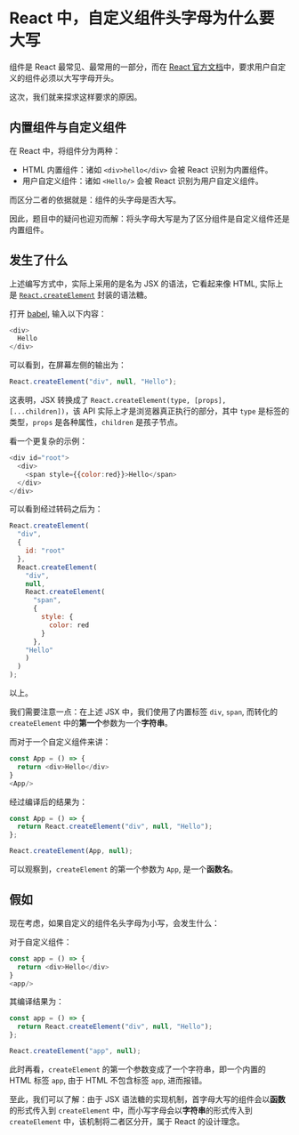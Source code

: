 # React 中，自定义组件头字母为什么要大写

组件是 React 最常见、最常用的一部分，而在 [React 官方文档](https://reactjs.bootcss.com/docs/jsx-in-depth.html#user-defined-components-must-be-capitalized)中，要求用户自定义的组件必须以大写字母开头。

这次，我们就来探求这样要求的原因。

## 内置组件与自定义组件

在 React 中，将组件分为两种：

- HTML 内置组件：诸如 `<div>hello</div>` 会被 React 识别为内置组件。
- 用户自定义组件：诸如 `<Hello/>` 会被 React 识别为用户自定义组件。

而区分二者的依据就是：组件的头字母是否大写。

因此，题目中的疑问也迎刃而解：将头字母大写是为了区分组件是自定义组件还是内置组件。

## 发生了什么

上述编写方式中，实际上采用的是名为 JSX 的语法，它看起来像 HTML, 实际上是 [`React.createElement`](https://zh-hans.reactjs.org/docs/react-api.html#createelement) 封装的语法糖。

打开 [babel](https://babeljs.io/repl/#?browsers=defaults%2C%20not%20ie%2011%2C%20not%20ie_mob%2011&build=&builtIns=false&spec=false&loose=false&code_lz=GYVwdgxgLglg9mABACwKYBt1wBQEpEDeAUIogE6pQhlIA8AJjAG4B8AEhlogO5xnr0AhLQD0jVgG4iAXyJA&debug=false&forceAllTransforms=false&shippedProposals=false&circleciRepo=&evaluate=false&fileSize=false&timeTravel=false&sourceType=module&lineWrap=true&presets=react&prettier=false&targets=&version=7.12.3&externalPlugins=), 输入以下内容：

```javascript
<div>
  Hello
</div>
```

可以看到，在屏幕左侧的输出为：

```javascript
React.createElement("div", null, "Hello");
```

这表明，JSX 转换成了 `React.createElement(type, [props], [...children])`，该 API 实际上才是浏览器真正执行的部分，其中 `type` 是标签的类型，`props` 是各种属性，`children` 是孩子节点。

看一个更复杂的示例：

```javascript
<div id="root">
  <div>
    <span style={{color:red}}>Hello</span>
  </div>
</div>
```

可以看到经过转码之后为：

```javascript
React.createElement(
  "div",
  {
    id: "root"
  },
  React.createElement(
    "div",
    null,
    React.createElement(
      "span",
      {
        style: {
          color: red
        }
      },
    "Hello"
    )
  )
);
```

以上。

我们需要注意一点：在上述 JSX 中，我们使用了内置标签 `div`, `span`, 而转化的 `createElement` 中的**第一个**参数为一个**字符串**。

而对于一个自定义组件来讲：

```javascript
const App = () => {
  return <div>Hello</div>
}
<App/>
```

经过编译后的结果为：

```javascript
const App = () => {
  return React.createElement("div", null, "Hello");
};

React.createElement(App, null);
```

可以观察到，`createElement` 的第一个参数为 `App`, 是一个**函数名**。

## 假如

现在考虑，如果自定义的组件名头字母为小写，会发生什么：

对于自定义组件：

```javascript
const app = () => {
  return <div>Hello</div>
}
<app/>
```

其编译结果为：

```javascript
const app = () => {
  return React.createElement("div", null, "Hello");
};

React.createElement("app", null);
```

此时再看，`createElement` 的第一个参数变成了一个字符串，即一个内置的 HTML 标签 `app`, 由于 HTML 不包含标签 `app`, 进而报错。

至此，我们可以了解：由于 JSX 语法糖的实现机制，首字母大写的组件会以**函数**的形式传入到 `createElement` 中，而小写字母会以**字符串**的形式传入到 `createElement` 中，该机制将二者区分开，属于 React 的设计理念。
